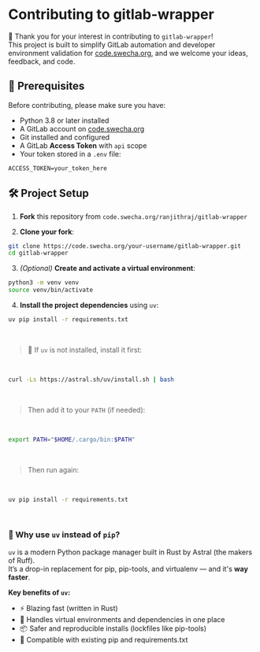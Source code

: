 
# Contributing to gitlab-wrapper

🙏 Thank you for your interest in contributing to `gitlab-wrapper`!  
This project is built to simplify GitLab automation and developer environment validation for [code.swecha.org](https://code.swecha.org), and we welcome your ideas, feedback, and code.



## 🧰 Prerequisites

Before contributing, please make sure you have:

- Python 3.8 or later installed  
- A GitLab account on [code.swecha.org](https://code.swecha.org)  
- Git installed and configured  
- A GitLab **Access Token** with `api` scope  
- Your token stored in a `.env` file:

```env
ACCESS_TOKEN=your_token_here
```


## 🛠 Project Setup

1. **Fork** this repository from `code.swecha.org/ranjithraj/gitlab-wrapper` 

2. **Clone your fork**:

```bash
git clone https://code.swecha.org/your-username/gitlab-wrapper.git
cd gitlab-wrapper
```


3. *(Optional)* **Create and activate a virtual environment**:

```bash
python3 -m venv venv
source venv/bin/activate
```

4. **Install the project dependencies** using `uv`:

```bash
uv pip install -r requirements.txt
```

<br>

> 🔁 If `uv` is not installed, install it first:

<br>


```bash
curl -Ls https://astral.sh/uv/install.sh | bash
```

<br>

> Then add it to your `PATH` (if needed):

<br>

```bash
export PATH="$HOME/.cargo/bin:$PATH"
```

<br>

> Then run again:

<br>

```bash
uv pip install -r requirements.txt
```


<br>


### 🧠 Why use `uv` instead of `pip`?

`uv` is a modern Python package manager built in Rust by Astral (the makers of Ruff).  
It’s a drop-in replacement for pip, pip-tools, and virtualenv — and it's **way faster**.

**Key benefits of `uv`:**

- ⚡ Blazing fast (written in Rust)  
- 🧹 Handles virtual environments and dependencies in one place  
- 📦 Safer and reproducible installs (lockfiles like pip-tools)  
- 🔧 Compatible with existing pip and requirements.txt  